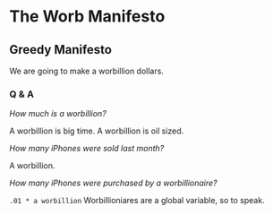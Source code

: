 # The Worb Manifesto

## Greedy Manifesto

We are going to make a worbillion dollars.

### Q & A

_How much is a worbillion?_

A worbillion is big time.
A worbillion is oil sized.

_How many iPhones were sold last month?_

A worbillion.

_How many iPhones were purchased by a worbillionaire?_

`.01 * a worbillion` Worbillioniares are a global variable, so to speak.
